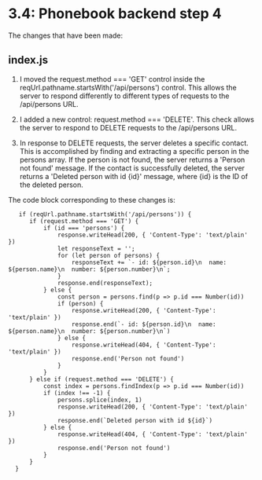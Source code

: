 # 3.4: Phonebook backend step 4

The changes that have been made:

## index.js

1. I moved the request.method === 'GET' control inside the reqUrl.pathname.startsWith('/api/persons') control. This allows the server to respond differently to different types of requests to the /api/persons URL.

2. I added a new control: request.method === 'DELETE'. This check allows the server to respond to DELETE requests to the /api/persons URL.
3. In response to DELETE requests, the server deletes a specific contact. This is accomplished by finding and extracting a specific person in the persons array. If the person is not found, the server returns a 'Person not found' message. If the contact is successfully deleted, the server returns a 'Deleted person with id {id}' message, where {id} is the ID of the deleted person.

The code block corresponding to these changes is:
  ```
     if (reqUrl.pathname.startsWith('/api/persons')) {
        if (request.method === 'GET') {
            if (id === 'persons') {
                response.writeHead(200, { 'Content-Type': 'text/plain' })
                let responseText = '';
                for (let person of persons) {
                    responseText += `- id: ${person.id}\n  name: ${person.name}\n  number: ${person.number}\n`;
                }
                response.end(responseText);
            } else {
                const person = persons.find(p => p.id === Number(id))
                if (person) {
                    response.writeHead(200, { 'Content-Type': 'text/plain' })
                    response.end(`- id: ${person.id}\n  name: ${person.name}\n  number: ${person.number}\n`)
                } else {
                    response.writeHead(404, { 'Content-Type': 'text/plain' })
                    response.end('Person not found')
                }
            }
        } else if (request.method === 'DELETE') {
            const index = persons.findIndex(p => p.id === Number(id))
            if (index !== -1) {
                persons.splice(index, 1)
                response.writeHead(200, { 'Content-Type': 'text/plain' })
                response.end(`Deleted person with id ${id}`)
            } else {
                response.writeHead(404, { 'Content-Type': 'text/plain' })
                response.end('Person not found')
            }
        }
    }
    



